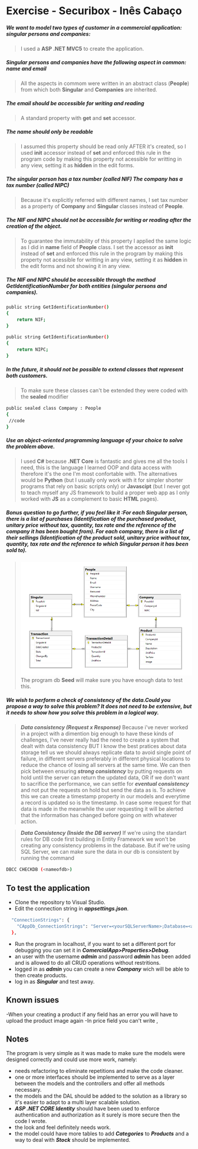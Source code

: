 # Exercise - Securibox - Inês Cabaço


##### We want to model two types of customer in a commercial application: singular persons and companies:
>  I used a **ASP .NET MVC5** to create the application.

##### Singular persons and companies have the following aspect in common: name and email
> All the aspects in commom were written in an abstract class (**People**) from which both **Singular** and **Companies** are inherited.

##### The email should be accessible for writing and reading
>A standard property with **get** and **set** accessor.

##### The name should only be readable
>I assumed this property should be read only AFTER it's created, so I used **init** accessor instead of **set** and enforced this rule in the program code by making this property not acessible for writting in any view, setting it as **hidden** in the edit forms.

##### The singular person has a tax number (called NIF) The company has a tax number (called NIPC)
>Because it's explicitly referred with different names, I set tax number as a property of **Company** and **Singular** classes instead of **People**.  

##### The NIF and NIPC should not be accessible for writing or reading after the creation of the object.
>To guarantee the immutability of this property I applied the same logic as I did in **name** field of **People** class.
I set the accessor as **init** instead of **set** and enforced this rule in the program by making this property not acessible for writting in any view, setting it as **hidden** in the edit forms and not showing it in any view.

##### The NIF and NIPC should be accessible through the method GetIdentificationNumber for both entities (singular persons and companies).
```sh
public string GetIdentificationNumber()
{
    return NIF;
}
```
```sh
public string GetIdentificationNumber()
{
    return NIPC;
}
```
##### In the future, it should not be possible to extend classes that represent both customers.
>To make sure these classes can't be extended they were coded with the **sealed** modifier 
```sh
public sealed class Company : People
{
 //code     
}
```

##### Use an object-oriented programming language of your choice to solve the problem above.
> I used **C#** because **.NET Core** is fantastic and gives me all the tools I need, this is the language I learned OOP  and data access with therefore it's the one I'm most confortable with.
The alternatives would be **Python** (but I usually only work with it for simpler shorter programs that rely on basic scripts only) or **Javascipt** (but I never got to teach myself any JS framework to build a proper web app as I only worked with **JS** as a complement to basic **HTML** pages).

##### Bonus question to go further, if you feel like it :For each Singular person, there is a list of purchases (Identification of the purchased product, unitary price without tax, quantity, tax rate and the reference of the company it has been bought from). For each company, there is a list of their sellings (Identification of the product sold, unitary price without tax, quantity, tax rate and the reference to which Singular person it has been sold to). 
> ![alt text](https://github.com/isca90/ComercialApp/blob/main/Diagram.png?raw=true)
The program db **Seed** will make sure you have enough data to test this.


##### We wish to perform a check of consistency of the data.Could you propose a way to solve this problem? It does not need to be extensive, but it needs to show how you solve this problem in a logical way.
>***Data consistency (Request  x  Response)***
Because i've never worked in a project with a dimention big enough to have these kinds of challenges, I've never really had the need to create a system that dealt with data consistency BUT I know the best pratices about data storage tell us we should always replicate data to avoid single point of failure, in different servers preferably in different physical locations  to reduce the chance of losing all servers at the same time.
We can then pick between ensuring ***strong consistency*** by putting requests on hold until the server can return the updated data, OR if we don't want to sacrifice the performance, we can settle for ***eventual consistency*** and not put the requests on hold but send the data as is.
To achieve this we can create a timestamp property in our models and everytime a record is updated so is the timestamp. In case some request for that data is made in the meanwhile the user requesting it will be alerted that the information has changed before going on with whatever action.

>***Data Consistency (Inside the DB server)***
If we're using the standart rules for DB code first building in Entity Framework we won't be creating any consistency problems in the database.
But if we're using SQL Server, we can make sure the data in our db is consistent by running the command 
```sh
DBCC CHECKDB (<nameofdb>)
```


## To test the application

- Clone the repository to Visual Studio.
- Edit the connection string in ***appsettings.json***.
```sh
  "ConnectionStrings": {
    "CAppDb_ConnectionStrings": "Server=<yourSQLServerName>;Database=<aNameForTheDB>;Trusted_Connection=True"
  },
  ```
- Run the program in localhost, if you want to set a different port for debugging you can set it in ***ComercialApp>Properties>Debug***.
- an user with the username ***admin*** and password ***admin*** has been added and is allowed to do all CRUD operations without restritions.
- logged in as ***admin*** you can create a new ***Company*** wich will be able to then create products.
- log in as ***Singular*** and test away.

## Known issues
-When your creating a product if any field has an error you will have to upload the product image again
-In price field you can't write  ,

## Notes
The program is very simple as it was made to make sure the models were designed correctly and could use more work, namely:
- needs refactoring to eliminate repetitions and make the code cleaner.
- one or more interfaces should be implemented to serve as a layer between the models and the controllers and offer all methods necessary.
- the models and the DAL should be added to the solution as a library so it's easier to adapt to a multi layer scalable solution.
- ***ASP .NET CORE Identity*** should have been used to enforce authentication and authorization as it surely is more secure then the code I wrote.
- the look and feel definitely needs work.
- the model could have more tables to add ***Categories*** to ***Products*** and a way to deal with ***Stock*** should be implemented.

